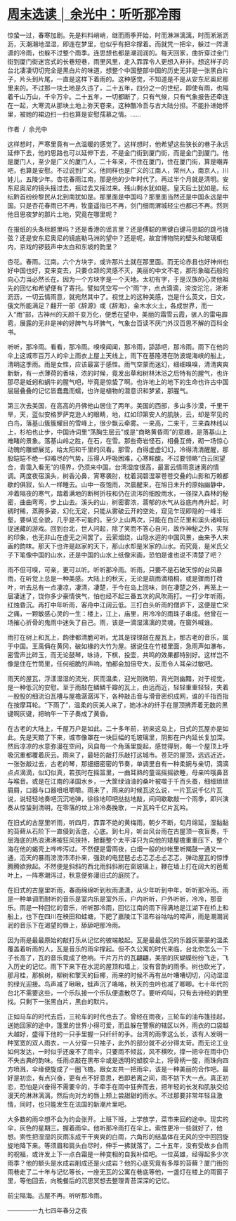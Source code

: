 # [周末选读 │ 余光中：听听那冷雨](https://mp.weixin.qq.com/s?__biz=MjM5NTY5Njc4MQ==&mid=2651032197&idx=2&sn=190836087ceb686774b4afea738d939b&chksm=bd03b3678a743a71d30531810aff7a9c7f644f52415765e73f0a748ff3ff6b78ae036b7963e9&scene=21#wechat_redirect)

<link href="../../../css/style.css" rel="stylesheet" type="text/css" />

<div class="p">

惊蛰一过，春寒加剧。先是料料峭峭，继而雨季开始，时而淋淋漓漓，时而淅淅沥沥，天潮潮地湿湿，即连在梦里，也似乎有把伞撑着。而就凭一把伞，躲过一阵潇潇的冷雨，也躲不过整个雨季。连思想也都是潮润润的。每天回家，曲折穿过金门街到厦门街迷宫式的长巷短巷，雨里风里，走入霏霏令人更想入非非。想这样子的台北凄凄切切完全是黑白片的味道，想整个中国整部中国的历史无非是一张黑白片子，片头到片尾，一直是这样下着雨的。这种感觉，不知道是不是从安东尼奥尼那里来的。不过那一块土地是久违了，二十五年，四分之一的世纪，即使有雨，也隔着千山万山，千伞万伞。二十五年，一切都断了，只有气候，只有气象报告还牵连在一起，大寒流从那块土地上弥天卷来，这种酷冷吾与古大陆分担。不能扑进她怀里，被她的裙边扫一扫也算是安慰孺慕之情。……


<span class="r">作者  /  余光中

这样想时，严寒里竟有一点温暖的感觉了。这样想时，他希望这些狭长的巷子永远延伸下去，他的思路也可以延伸下去，不是金门街到厦门街，而是金门到厦门。他是厦门人，至少是广义的厦门人，二十年来，不住在厦门，住在厦门街，算是嘲弄吧，也算是安慰。不过说到广义，他同样也是广义的江南人，常州人，南京人，川娃儿，五陵少年。杏花春雨江南，那是他的少年时代了。再过半个月就是清明。安东尼奥尼的镜头摇过去，摇过去又摇过来。残山剩水犹如是。皇天后土犹如是。纭纭黔首纷纷黎民从北到南犹如是。那里面是中国吗？那里面当然还是中国永远是中国。只是杏花春雨已不再，牧童遥指已不再，剑门细雨渭城轻尘也都已不再。然则他日思夜梦的那片土地，究竟在哪里呢？

在报纸的头条标题里吗？还是香港的谣言里？还是傅聪的黑键白键马思聪的跳弓拨弦？还是安东尼奥尼的镜底勒马洲的望中？还是呢，故宫博物院的壁头和玻璃柜内，京戏的锣鼓声中太白和东坡的韵里？

杏花。春雨。江南。六个方块字，或许那片土就在那里面。而无论赤县也好神州也好中国也好，变来变去，只要仓颉的灵感不灭，美丽的中文不老，那形象磁石般的向心力当必然长在。因为一个方块字是一个天地。太初有字，于是汉族的心灵他祖先的回忆和希望便有了寄托。譬如凭空写一个“雨”字，点点滴滴，滂滂沱沱，淅淅沥沥，一切云情雨意，就宛然其中了。视觉上的这种美感，岂是什么英文，日文，俄文所能满足？翻开一部《辞源》或《辞海》，金木水火土，各成世界，而一入“雨”部，古神州的天颜千变万化，便悉在望中，美丽的霜雪云霞，骇人的雷电霹雹，展露的无非是神的好脾气与坏脾气，气象台百读不厌门外汉百思不解的百科全书。

听听，那冷雨。看看，那冷雨。嗅嗅闻闻，那冷雨，舔舔吧，那冷雨。雨下在他的伞上这城市百万人的伞上雨衣上屋上天线上，雨下在基隆港在防波堤海峡的船上，清明这季雨。雨是女性，应该最富于感性。雨气空蒙而迷幻，细细嗅嗅，清清爽爽新新，有一点薄荷的香味，浓的时候，竟发出草和树林沐浴之后特有的腥气，也许那尽是蚯蚓和蜗牛的腥气吧，毕竟是惊蛰了啊。也许地上的地下的生命也许古中国层层叠叠的记忆皆蠢蠢而蠕，也许是植物的潜意识和梦紧，那腥气。

第三次去美国，在高高的丹佛他山居住了两年。美国的西部，多山多沙漠，千里干旱，天，蓝似安格罗萨克逊人的眼睛，地，红如印第安人的肌肤，云，却是罕见的白鸟，落基山簇簇耀目的雪峰上，很少飘云牵雾。一来高，二来干，三来森林线以上，杉柏也止步，中国诗词里“荡胸生层云”或是“商略黄昏雨”的意趣，是落基山上难睹的景象。落基山岭之胜，在石，在雪。那些奇岩怪石，相叠互倚，砌一场惊心动魄的雕塑展览，给太阳和千里的风看。那雪，白得虚虚幻幻，冷得清清醒醒，那股皑皑不绝一仰难尽的气势，压得人呼吸困难，心寒眸酸。不过要领略“白云回望合，青霭入看无”的境界，仍须来中国。台湾湿度很高，最富云情雨意迷离的情调。两度夜宿溪头，树香沁鼻，宵寒袭肘，枕着润碧湿翠苍苍交叠的山影和万赖都歇的俱寂，仙人一样睡去。山中一夜饱雨，次晨醒来，在旭日未升的原始幽静中，冲着隔夜的寒气，踏着满地的断柯折枝和仍在流泻的细股雨水，一径探入森林的秘密，曲曲弯弯，步上山去。溪头的山，树密雾浓，蓊郁的水气从谷底冉冉升起，时稠时稀，蒸腾多姿，幻化无定，只能从雾破云开的空处，窥见乍现即隐的一峰半壑，要纵览全貌，几乎是不可能的。至少上山两次，只能在白茫茫里和溪头诸峰玩捉迷藏的游戏。回到台北，世人问起，除了笑而不答心自问，故作神秘之外，实际的印象，也无非山在虚无之间罢了。云萦烟绕，山隐水迢的中国风景，由来予人宋画的韵味。那天下也许是赵家的天下，那山水却是米家的山水。而究竟，是米氏父子下笔像中国的山水，还是中国的山水上纸像宋画，恐怕是谁也说不清楚了吧？

雨不但可嗅，可亲，更可以听。听听那冷雨。听雨，只要不是石破天惊的台风暴雨，在听觉上总是一种美感。大陆上的秋天，无论是疏雨滴梧桐，或是骤雨打荷叶，听去总有一点凄凉，凄清，凄楚，于今在岛上回味，则在凄楚之外，再笼上一层凄迷了，饶你多少豪情侠气，怕也经不起三番五次的风吹雨打。一打少年听雨，红烛昏沉。再打中年听雨，客舟中江阔云低。三打白头听雨的僧庐下，这便是亡宋之痛，一颗敏感心灵的一生：楼上，江上，庙里，用冷冷的雨珠子串成。他曾在一场摧心折骨的鬼雨中迷失了自己。雨，该是一滴湿漓漓的灵魂，在窗外喊谁。

雨打在树上和瓦上，韵律都清脆可听。尤其是铿铿敲在屋瓦上，那古老的音乐，属于中国。王禹偁在黄冈，破如椽的大竹为屋。据说住在竹楼里面，急雨声如瀑布，密雪声比碎玉，而无论鼓琴，咏诗，下棋，投壶，共鸣的效果都特别好。这样岂不像是住在竹筒里，任何细脆的声响，怕都会加倍夸大，反而令人耳朵过敏吧。

雨天的屋瓦，浮漾湿湿的流光，灰而温柔，迎光则微明，背光则幽黯，对于视觉，是一种低沉的安慰。至于雨敲在鳞鳞千瓣的瓦上，由远而近，轻轻重重轻轻，夹着一股股的细流沿瓦槽与屋檐潺潺泻下，各种敲击音与滑音密织成网，谁的千指百指在按摩耳轮。“下雨了”，温柔的灰美人来了，她冰冰的纤手在屋顶拂弄着无数的黑键啊灰键，把晌午一下子奏成了黄昏。

在古老的大陆上，千屋万户是如此。二十多年前，初来这岛上，日式的瓦屋亦是如此。先是天黯了下来，城市像罩在一块巨幅的毛玻璃里，阴影在户内延长复加深。然后凉凉的水意弥漫在空间，风自每一个角落里旋起，感觉得到，每一个屋顶上呼吸沉重都覆着灰云。雨来了，最轻的敲打乐敲打这城市。苍茫的屋顶，远远近近，一张张敲过去，古老的琴，那细细密密的节奏，单调里自有一种柔婉与亲切，滴滴点点滴滴，似幻似真，若孩时在摇篮里，一曲耳熟的童谣摇摇欲睡，母亲吟哦鼻音与喉音。或是在江南的泽国水乡，一大筐绿油油的桑叶被噬于千百头蚕，细细琐琐屑屑，口器与口器咀咀嚼嚼。雨来了，雨来的时候瓦这么说，一片瓦说千亿片瓦说，说轻轻地奏吧沉沉地弹，徐徐地叩吧挞挞地敲，间间歇歇敲一个雨季，即兴演奏从惊蛰到清明，在零落的坟上冷冷奏挽歌，一片瓦吟千亿片瓦吟。

在旧式的古屋里听雨，听四月，霏霏不绝的黄梅雨，朝夕不断，旬月绵延，湿黏黏的苔藓从石阶下一直侵到舌底，心底。到七月，听台风台雨在古屋顶一夜盲奏，千层海底的热浪沸沸被狂风挟持，掀翻整个太平洋只为向他的矮屋檐重重压下，整个海在他的蝎壳上哗哗泻过。不然便是雷雨夜，白烟一般的纱帐里听羯鼓一通又一通，滔天的暴雨滂滂沛沛扑来，强劲的电琵琶忐忐忑忑忐忐忑忑，弹动屋瓦的惊悸腾腾欲掀起。不然便是斜斜的西北雨斜斜刷在窗玻璃上，鞭在墙上打在阔大的芭蕉叶上，一阵寒潮泻过，秋意便弥漫旧式的庭院了。

在旧式的古屋里听雨，春雨绵绵听到秋雨潇潇，从少年听到中年，听听那冷雨。雨是一种单调而耐听的音乐是室内乐是室外乐，户内听听，户外听听，冷冷，那音乐。雨是一种回忆的音乐，听听那冷雨，回忆江南的雨下得满地是江湖下在桥上和船上，也下在四川在秧田和蛙塘，下肥了嘉陵江下湿布谷咕咕的啼声，雨是潮潮润润的音乐下在渴望的唇上，舔舔吧那冷雨。

因为雨是最最原始的敲打乐从记忆的彼端敲起。瓦是最最低沉的乐器灰蒙蒙的温柔覆盖着听雨的人，瓦是音乐的雨伞撑起。但不久公寓的时代来临，台北你怎么一下子长高了，瓦的音乐竟成了绝响。千片万片的瓦翩翩，美丽的灰蝴蝶纷纷飞走，飞入历史的记忆。雨下下来下在水泥的屋顶和墙上，没有音韵的雨季。树也砍光了，那月桂，那枫树，柳树和擎天的巨椰，雨来的时候不再有丛叶嘈嘈切切，闪动湿湿的绿光迎接。鸟声减了啾啾，蛙声沉了咯咯，秋天的虫吟也减了唧唧。七十年代的台北不需要这些，一个乐队接一个乐队便遣散尽了。要听鸡叫，只有去诗经的韵里找。只剩下一张黑白片，黑白的默片。

正如马车的时代去后，三轮车的时代也去了。曾经在雨夜，三轮车的油布篷挂起，送她回家的途中，篷里的世界小得可爱，而且躲在警察的辖区以外，雨衣的口袋越大越好，盛得下他的一只手里握一只纤纤的手。台湾的雨季这么长，该有人发明一种宽宽的双人雨衣，一人分穿一只袖子，此外的部分就不必分得太苛。而无论工业如何发达，一时似乎还废不了雨伞。只要雨不倾盆，风不横吹，撑一把伞在雨中仍不失古典的韵味。任雨点敲在黑布伞或是透明的塑胶伞上，将骨柄一旋，雨珠向四方喷溅，伞缘便旋成了一圈飞檐。跟女友共一把雨伞，该是一种美丽的合作吧。最好是初恋，有点兴奋，更有点不好意思，若即若离之间，雨不妨下大一点。真正初恋，恐怕是兴奋得不需要伞的，手牵手在雨中狂奔而去，把年轻的长发和肌肤交给漫天的淋淋漓漓，然后向对方的唇上颊上尝甜甜的雨水。不过那要非常年轻且激情，同时，也只能发生在法国的新潮片里吧。

大多数的雨伞想不会为约会张开。上班下班，上学放学，菜市来回的途中。现实的伞，灰色的星期三。握着雨伞。他听那冷雨打在伞上。索性更冷一些就好了，他想。索性把湿湿的灰雨冻成干干爽爽的白雨，六角形的结晶体在无风的空中回回旋旋地降下来。等须眉和肩头白尽时，伸手一拂就落了。二十五年，没有受故乡白雨的祝福，或许发上下一点白霜是一种变相的自我补偿吧。一位英雄，经得起多少次雨季？他的额头是水成岩削成还是火成岩？他的心底究竟有多厚的苔藓？厦门街的雨巷走了二十年与记忆等长，一座无瓦的公寓在巷底等他，一盏灯在楼上的雨窗子里，等他回去，向晚餐后的沉思冥想去整理青苔深深的记忆。

前尘隔海。古屋不再。听听那冷雨。

</div>

<span class="r">————一九七四年春分之夜
